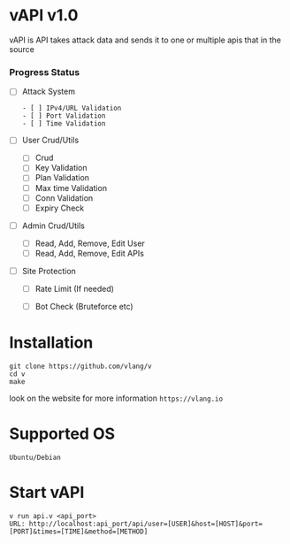# vAPI v1.0
vAPI is API takes attack data and sends it to one or multiple apis that in the source

### Progress Status

- [ ] Attack System

      - [ ] IPv4/URL Validation
      - [ ] Port Validation
      - [ ] Time Validation
- [ ] User Crud/Utils

     - [ ] Crud
     - [ ] Key Validation
     - [ ] Plan Validation
     - [ ] Max time Validation
     - [ ] Conn Validation
     - [ ] Expiry Check
- [ ] Admin Crud/Utils

     - [ ] Read, Add, Remove, Edit User
     - [ ] Read, Add, Remove, Edit APIs
- [ ] Site Protection

     - [ ] Rate Limit (If needed)
     - [ ] Bot Check (Bruteforce etc)


# Installation
```
git clone https://github.com/vlang/v
cd v
make
```
look on the website for more information ``https://vlang.io``
# Supported OS
```
Ubuntu/Debian
```
# Start vAPI
```
v run api.v <api_port>
URL: http://localhost:api_port/api/user=[USER]&host=[HOST]&port=[PORT]&times=[TIME]&method=[METHOD]
```
